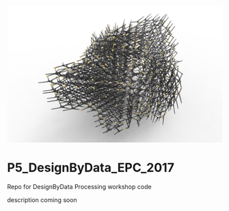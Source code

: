 ![formation_02](https://raw.githubusercontent.com/Co-de-iT/P5_DesignByData_EPC_2017/master/%40%20media/formation_02_02.png)
# P5_DesignByData_EPC_2017
Repo for DesignByData Processing workshop code

description coming soon
